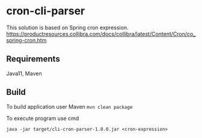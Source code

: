 # cron-cli-parser

This solution is based on Spring cron expression.
https://productresources.collibra.com/docs/collibra/latest/Content/Cron/co_spring-cron.htm

## Requirements

Java11, Maven

## Build 

To build application user Maven
`mvn clean package`

To execute program use cmd

`java -jar target/cli-cron-parser-1.0.0.jar <cron-expression>`



